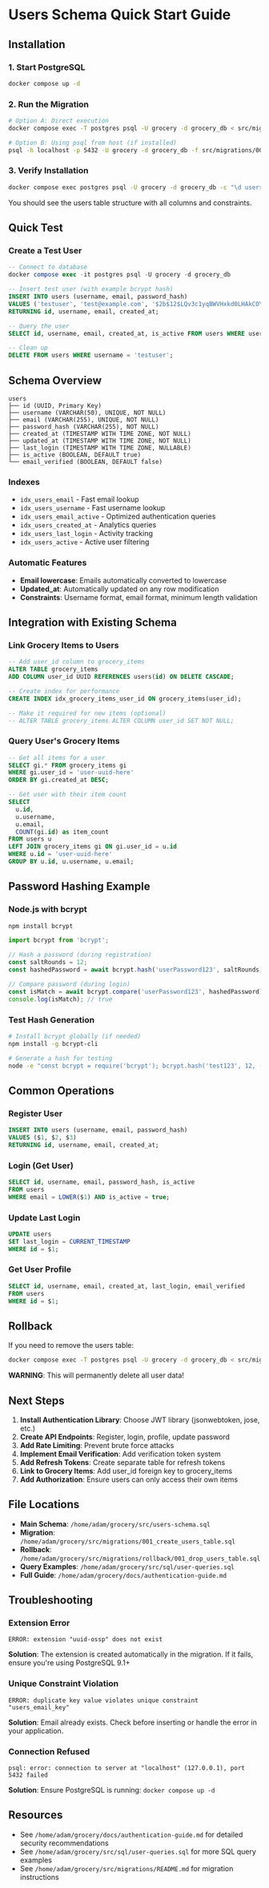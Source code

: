 # Users Schema Quick Start Guide

## Installation

### 1. Start PostgreSQL

```bash
docker compose up -d
```

### 2. Run the Migration

```bash
# Option A: Direct execution
docker compose exec -T postgres psql -U grocery -d grocery_db < src/migrations/001_create_users_table.sql

# Option B: Using psql from host (if installed)
psql -h localhost -p 5432 -U grocery -d grocery_db -f src/migrations/001_create_users_table.sql
```

### 3. Verify Installation

```bash
docker compose exec postgres psql -U grocery -d grocery_db -c "\d users"
```

You should see the users table structure with all columns and constraints.

## Quick Test

### Create a Test User

```sql
-- Connect to database
docker compose exec -it postgres psql -U grocery -d grocery_db

-- Insert test user (with example bcrypt hash)
INSERT INTO users (username, email, password_hash)
VALUES ('testuser', 'test@example.com', '$2b$12$LQv3c1yqBWVHxkd0LHAkCOYz6TtxMQJqhN8/LewY5GyYIq.Zu7tGC')
RETURNING id, username, email, created_at;

-- Query the user
SELECT id, username, email, created_at, is_active FROM users WHERE username = 'testuser';

-- Clean up
DELETE FROM users WHERE username = 'testuser';
```

## Schema Overview

```
users
├── id (UUID, Primary Key)
├── username (VARCHAR(50), UNIQUE, NOT NULL)
├── email (VARCHAR(255), UNIQUE, NOT NULL)
├── password_hash (VARCHAR(255), NOT NULL)
├── created_at (TIMESTAMP WITH TIME ZONE, NOT NULL)
├── updated_at (TIMESTAMP WITH TIME ZONE, NOT NULL)
├── last_login (TIMESTAMP WITH TIME ZONE, NULLABLE)
├── is_active (BOOLEAN, DEFAULT true)
└── email_verified (BOOLEAN, DEFAULT false)
```

### Indexes
- `idx_users_email` - Fast email lookup
- `idx_users_username` - Fast username lookup
- `idx_users_email_active` - Optimized authentication queries
- `idx_users_created_at` - Analytics queries
- `idx_users_last_login` - Activity tracking
- `idx_users_active` - Active user filtering

### Automatic Features
- **Email lowercase**: Emails automatically converted to lowercase
- **Updated_at**: Automatically updated on any row modification
- **Constraints**: Username format, email format, minimum length validation

## Integration with Existing Schema

### Link Grocery Items to Users

```sql
-- Add user_id column to grocery_items
ALTER TABLE grocery_items
ADD COLUMN user_id UUID REFERENCES users(id) ON DELETE CASCADE;

-- Create index for performance
CREATE INDEX idx_grocery_items_user_id ON grocery_items(user_id);

-- Make it required for new items (optional)
-- ALTER TABLE grocery_items ALTER COLUMN user_id SET NOT NULL;
```

### Query User's Grocery Items

```sql
-- Get all items for a user
SELECT gi.* FROM grocery_items gi
WHERE gi.user_id = 'user-uuid-here'
ORDER BY gi.created_at DESC;

-- Get user with their item count
SELECT
  u.id,
  u.username,
  u.email,
  COUNT(gi.id) as item_count
FROM users u
LEFT JOIN grocery_items gi ON gi.user_id = u.id
WHERE u.id = 'user-uuid-here'
GROUP BY u.id, u.username, u.email;
```

## Password Hashing Example

### Node.js with bcrypt

```bash
npm install bcrypt
```

```javascript
import bcrypt from 'bcrypt';

// Hash a password (during registration)
const saltRounds = 12;
const hashedPassword = await bcrypt.hash('userPassword123', saltRounds);

// Compare password (during login)
const isMatch = await bcrypt.compare('userPassword123', hashedPassword);
console.log(isMatch); // true
```

### Test Hash Generation

```bash
# Install bcrypt globally (if needed)
npm install -g bcrypt-cli

# Generate a hash for testing
node -e "const bcrypt = require('bcrypt'); bcrypt.hash('test123', 12, (err, hash) => console.log(hash));"
```

## Common Operations

### Register User
```sql
INSERT INTO users (username, email, password_hash)
VALUES ($1, $2, $3)
RETURNING id, username, email, created_at;
```

### Login (Get User)
```sql
SELECT id, username, email, password_hash, is_active
FROM users
WHERE email = LOWER($1) AND is_active = true;
```

### Update Last Login
```sql
UPDATE users
SET last_login = CURRENT_TIMESTAMP
WHERE id = $1;
```

### Get User Profile
```sql
SELECT id, username, email, created_at, last_login, email_verified
FROM users
WHERE id = $1;
```

## Rollback

If you need to remove the users table:

```bash
docker compose exec -T postgres psql -U grocery -d grocery_db < src/migrations/rollback/001_drop_users_table.sql
```

**WARNING**: This will permanently delete all user data!

## Next Steps

1. **Install Authentication Library**: Choose JWT library (jsonwebtoken, jose, etc.)
2. **Create API Endpoints**: Register, login, profile, update password
3. **Add Rate Limiting**: Prevent brute force attacks
4. **Implement Email Verification**: Add verification token system
5. **Add Refresh Tokens**: Create separate table for refresh tokens
6. **Link to Grocery Items**: Add user_id foreign key to grocery_items
7. **Add Authorization**: Ensure users can only access their own items

## File Locations

- **Main Schema**: `/home/adam/grocery/src/users-schema.sql`
- **Migration**: `/home/adam/grocery/src/migrations/001_create_users_table.sql`
- **Rollback**: `/home/adam/grocery/src/migrations/rollback/001_drop_users_table.sql`
- **Query Examples**: `/home/adam/grocery/src/sql/user-queries.sql`
- **Full Guide**: `/home/adam/grocery/docs/authentication-guide.md`

## Troubleshooting

### Extension Error
```
ERROR: extension "uuid-ossp" does not exist
```
**Solution**: The extension is created automatically in the migration. If it fails, ensure you're using PostgreSQL 9.1+

### Unique Constraint Violation
```
ERROR: duplicate key value violates unique constraint "users_email_key"
```
**Solution**: Email already exists. Check before inserting or handle the error in your application.

### Connection Refused
```
psql: error: connection to server at "localhost" (127.0.0.1), port 5432 failed
```
**Solution**: Ensure PostgreSQL is running: `docker compose up -d`

## Resources

- See `/home/adam/grocery/docs/authentication-guide.md` for detailed security recommendations
- See `/home/adam/grocery/src/sql/user-queries.sql` for more SQL query examples
- See `/home/adam/grocery/src/migrations/README.md` for migration instructions
